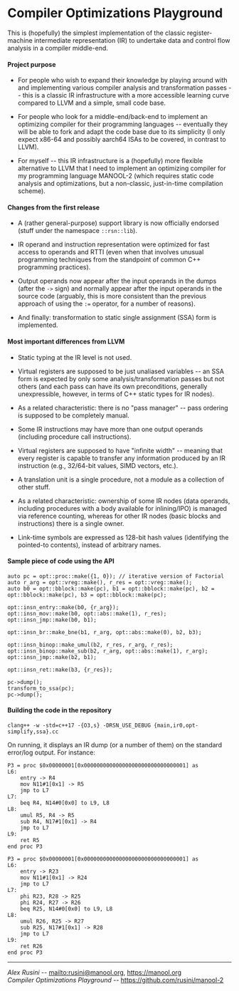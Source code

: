 Compiler Optimizations Playground
=================================

This is (hopefully) the simplest implementation of the classic register-machine intermediate representation (IR) to undertake data and control flow analysis in
a compiler middle-end.

#### Project purpose

* For people who wish to expand their knowledge by playing around with and implementing various compiler analysis and transformation passes -- this is a classic
  IR infrastructure with a more accessible learning curve compared to LLVM and a simple, small code base.

* For people who look for a middle-end/back-end to implement an optimizing compiler for their programming languages -- eventually they will be able to fork and
  adapt the code base due to its simplicity (I only expect x86-64 and possibly aarch64 ISAs to be covered, in contrast to LLVM).

* For myself -- this IR infrastructure is a (hopefully) more flexible alternative to LLVM that I need to implement an optimizing compiler for my programming
  language MANOOL-2 (which requires static code analysis and optimizations, but a non-classic, just-in-time compilation scheme).

#### Changes from the first release

* A (rather general-purpose) support library is now officially endorsed (stuff under the namespace `::rsn::lib`).

* IR operand and instruction representation were optimized for fast access to operands and RTTI (even when that involves unusual programming techniques from the
  standpoint of common C++ programming practices).

* Output operands now appear after the input operands in the dumps (after the `->` sign) and normally appear after the input operands in the source code
  (arguably, this is more consistent than the previous approach of using the `:=` operator, for a number of reasons).

* And finally: transformation to static single assignment (SSA) form is implemented.

#### Most important differences from LLVM

* Static typing at the IR level is not used.

* Virtual registers are supposed to be just unaliased variables -- an SSA form is expected by only some analysis/transformation passes but not others (and each
  pass can have its own preconditions, generally unexpressible, however, in terms of C++ static types for IR nodes).

* As a related characteristic: there is no "pass manager" -- pass ordering is supposed to be completely manual.

* Some IR instructions may have more than one output operands (including procedure call instructions).

* Virtual registers are supposed to have "infinite width" -- meaning that every register is capable to transfer any information produced by an IR instruction
  (e.g., 32/64-bit values, SIMD vectors, etc.).

* A translation unit is a single procedure, not a module as a collection of other stuff.

* As a related characteristic: ownership of some IR nodes (data operands, including procedures with a body available for inlining/IPO) is managed via reference
  counting, whereas for other IR nodes (basic blocks and instructions) there is a single owner.

* Link-time symbols are expressed as 128-bit hash values (identifying the pointed-to contents), instead of arbitrary names.

#### Sample piece of code using the API

    auto pc = opt::proc::make({1, 0}); // iterative version of Factorial
    auto r_arg = opt::vreg::make(), r_res = opt::vreg::make();
    auto b0 = opt::bblock::make(pc), b1 = opt::bblock::make(pc), b2 = opt::bblock::make(pc), b3 = opt::bblock::make(pc);

    opt::insn_entry::make(b0, {r_arg});
    opt::insn_mov::make(b0, opt::abs::make(1), r_res);
    opt::insn_jmp::make(b0, b1);

    opt::insn_br::make_bne(b1, r_arg, opt::abs::make(0), b2, b3);

    opt::insn_binop::make_umul(b2, r_res, r_arg, r_res);
    opt::insn_binop::make_sub(b2, r_arg, opt::abs::make(1), r_arg);
    opt::insn_jmp::make(b2, b1);

    opt::insn_ret::make(b3, {r_res});

    pc->dump();
    transform_to_ssa(pc);
    pc->dump();

#### Building the code in the repository

    clang++ -w -std=c++17 -{O3,s} -DRSN_USE_DEBUG {main,ir0,opt-simplify,ssa}.cc

On running, it displays an IR dump (or a number of them) on the standard error/log output. For instance:

    P3 = proc $0x00000001[0x00000000000000000000000000000001] as
    L6:
        entry -> R4
        mov N11#1[0x1] -> R5
        jmp to L7
    L7:
        beq R4, N14#0[0x0] to L9, L8
    L8:
        umul R5, R4 -> R5
        sub R4, N17#1[0x1] -> R4
        jmp to L7
    L9:
        ret R5
    end proc P3

    P3 = proc $0x00000001[0x00000000000000000000000000000001] as
    L6:
        entry -> R23
        mov N11#1[0x1] -> R24
        jmp to L7
    L7:
        phi R23, R28 -> R25
        phi R24, R27 -> R26
        beq R25, N14#0[0x0] to L9, L8
    L8:
        umul R26, R25 -> R27
        sub R25, N17#1[0x1] -> R28
        jmp to L7
    L9:
        ret R26
    end proc P3

---

*Alex Rusini* -- <mailto:rusini@manool.org>, <https://manool.org>  
*Compiler Optimizations Playground* -- <https://github.com/rusini/manool-2>

